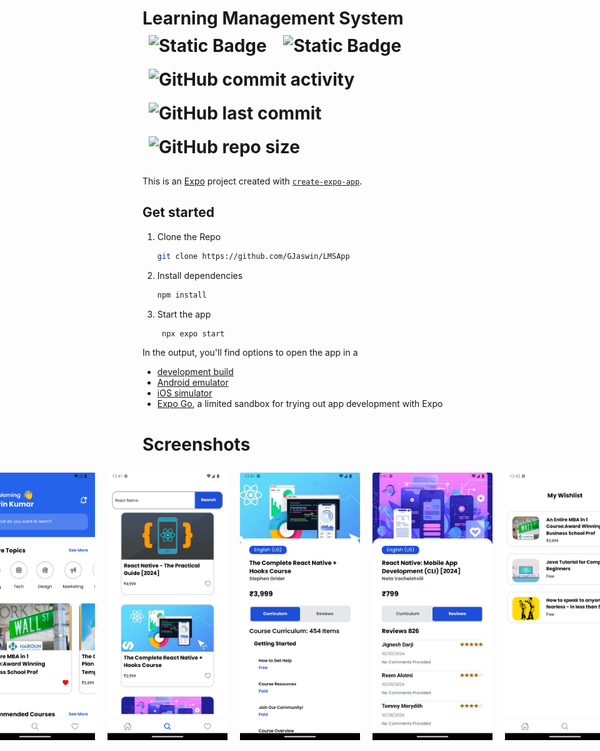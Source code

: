 # Learning Management System ![Static Badge](https://img.shields.io/badge/React_Native-Android-brightgreen?logo=react) ![Static Badge](https://img.shields.io/badge/Personal_Project-demo-red) ![GitHub commit activity](https://img.shields.io/github/commit-activity/t/GJaswin/LMSApp) ![GitHub last commit](https://img.shields.io/github/last-commit/GJaswin/LMSApp) ![GitHub repo size](https://img.shields.io/github/repo-size/gjaswin/LMSApp) 

This is an [Expo](https://expo.dev) project created with [`create-expo-app`](https://www.npmjs.com/package/create-expo-app).

## Get started

1. Clone the Repo
   ```bash
   git clone https://github.com/GJaswin/LMSApp
   ```

3. Install dependencies

   ```bash
   npm install
   ```

4. Start the app

   ```bash
    npx expo start
   ```

In the output, you'll find options to open the app in a

- [development build](https://docs.expo.dev/develop/development-builds/introduction/)
- [Android emulator](https://docs.expo.dev/workflow/android-studio-emulator/)
- [iOS simulator](https://docs.expo.dev/workflow/ios-simulator/)
- [Expo Go](https://expo.dev/go), a limited sandbox for trying out app development with Expo

# Screenshots


<div style="display: flex; justify-content: center;">
<style> 
img {
margin: 10px;
width: 12rem;
height: auto;

}
</style>
<img src="/screenshots/1.png" alt="image">
<img src="/screenshots/2.png" alt="image">
<img src="/screenshots/3.png" alt="image">
<img src="/screenshots/4.png" alt="image">
<img src="/screenshots/5.png" alt="image">
</div>
